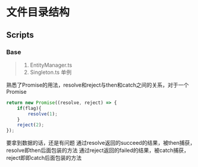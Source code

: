 # 文件目录结构

## Scripts

### Base
>1. EntityManager.ts
>2. Singleton.ts  单例

熟悉了Promise的用法，resolve和reject与then和catch之间的关系，对于一个Promise
```typescript
return new Promise((resolve, reject) => {
    if(flag){
        resolve(1);
    }
    reject(2);
});
```
要拿到数据的话，还是有问题
通过resolve返回的succeed的结果，被then捕获，resolve即then后面包装的方法
通过reject返回的failed的结果，被catch捕获，reject即即catch后面包装的方法


